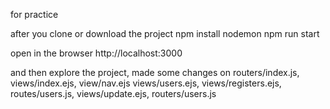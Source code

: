 for practice

after you clone or download the project
npm install nodemon
npm run start

open in the browser http://localhost:3000

and then explore the project, made some changes on routers/index.js, views/index.ejs, view/nav.ejs
views/users.ejs, views/registers.ejs, routes/users.js, views/update.ejs, routers/users.js